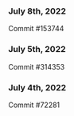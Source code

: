 ### July 8th, 2022

Commit #153744

### July 5th, 2022

Commit #314353


### July 4th, 2022

Commit #72281
